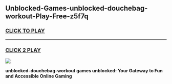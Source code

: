 
## Unblocked-Games-unblocked-douchebag-workout-Play-Free-z5f7q
<h3>
<a href="https://premium76.site?title=unblocked-douchebag-workout&ref=10A">CLICK TO PLAY</a></h3>
<hr>

<h3>
<a href="https://premium76.site?title=unblocked-douchebag-workout&ref=10A">CLICK 2 PLAY</a>
  
</h3>

<a href="https://premium76.site?title=unblocked-douchebag-workout&ref=10A"><img src="https://clearcache.store/games.png"></a>


**unblocked-douchebag-workout games unblocked: Your Gateway to Fun and Accessible Online Gaming**
